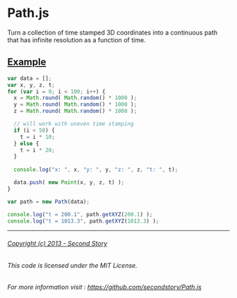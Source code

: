 Path.js
=======

Turn a collection of time stamped 3D coordinates into a continuous path that has infinite resolution as a function of time.

## [Example](http://whoami.hp.af.cm/Linear_Fit_JS/test_record_mouse.html)

```javascript
var data = [];
var x, y, z, t;
for (var i = 0; i < 100; i++) {
  x = Math.round( Math.random() * 1000 );
  y = Math.round( Math.random() * 1000 );
  z = Math.round( Math.random() * 1000 );

  // will work with uneven time stamping
  if (i < 50) {
    t = i * 10;
  } else {
    t = i * 20;
  }
  
  console.log("x: ", x, "y: ", y, "z: ", z, "t: ", t);

  data.push( new Point(x, y, z, t) );
}

var path = new Path(data);

console.log("t = 200.1", path.getXYZ(200.1) );
console.log("t = 1013.3", path.getXYZ(1013.3) );
```

---

###### [Copyright (c) 2013 - Second Story](http://www.secondstory.com)
###### This code is licensed under the MIT License. 
###### For more information visit  : https://github.com/secondstory/Path.js
 
